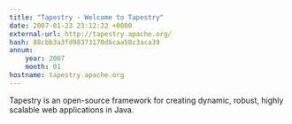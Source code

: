 ```yaml
---
title: "Tapestry - Welcome to Tapestry"
date: 2007-01-23 23:12:22 +0000
external-url: http://tapestry.apache.org/
hash: 88cbb3a3fd98373170d6caa58c3aca39
annum:
    year: 2007
    month: 01
hostname: tapestry.apache.org
---
```


Tapestry is an open-source framework for creating dynamic, robust, highly scalable web applications in Java.
